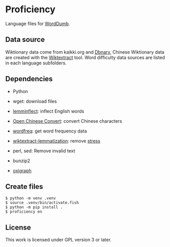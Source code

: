 # Proficiency

Language files for [WordDumb](https://github.com/xxyzz/WordDumb).

## Data source

Wiktionary data come from kaikki.org and [Dbnary](https://kaiko.getalp.org/about-dbnary), Chinese Wiktionary data are created with the [Wiktextract](https://github.com/tatuylonen/wiktextract) tool. Word difficulty data sources are listed in each language subfolders.

## Dependencies

- Python

- wget: download files

- [lemminflect](https://github.com/bjascob/LemmInflect): inflect English words

- [Open Chinese Convert](https://github.com/BYVoid/OpenCC): convert Chinese characters

- [wordfreq](https://github.com/rspeer/wordfreq): get word frequency data

- [wiktextract-lemmatization](https://github.com/Vuizur/wiktextract-lemmatization): remove [stress](https://en.wikipedia.org/wiki/Stress_(linguistics))

- perl, sed: Remove invalid text

- bunzip2

- [oxigraph](https://github.com/oxigraph/oxigraph)

## Create files

```
$ python -m venv .venv
$ source .venv/bin/activate.fish
$ python -m pip install .
$ proficiency en
```

## License

This work is licensed under GPL version 3 or later.
